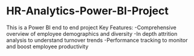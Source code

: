 # HR-Analytics-Power-BI-Project
This is a Power BI end to end project
Key Features:
-Comprehensive overview of employee demographics and diversity
-In depth attrition analysis to understand turnover trends
-Performance tracking to monitor and boost employee productivity

